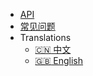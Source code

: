 - [API](zh-cn/api)
- [常见问题](zh-cn/questions)
- Translations
  - [:cn: 中文](/zh-cn/)
  - [:uk: English](/en-us/)
